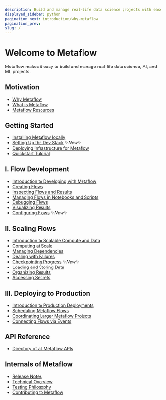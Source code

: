 ```yaml
---
description: Build and manage real-life data science projects with ease.
displayed_sidebar: python
pagination_next: introduction/why-metaflow
pagination_prev:
slug: /
---
```


# Welcome to Metaflow

Metaflow makes it easy to build and manage real-life data science, AI, and ML projects.

<div className="tocList">

## Motivation

- [Why Metaflow](introduction/why-metaflow)
- [What is Metaflow](introduction/what-is-metaflow)
- [Metaflow Resources](introduction/metaflow-resources)

## Getting Started

- [Installing Metaflow locally](getting-started/install)
- [Setting Up the Dev Stack](getting-started/devstack) ✨*New*✨
- [Deploying Infrastructure for Metaflow](getting-started/infrastructure)
- [Quickstart Tutorial](getting-started/tutorials/)

## I. Flow Development

- [Introduction to Developing with Metaflow](metaflow/introduction)
- [Creating Flows](metaflow/basics)
- [Inspecting Flows and Results](metaflow/client)
- [Managing Flows in Notebooks and Scripts](metaflow/managing-flows/introduction) 
- [Debugging Flows](metaflow/debugging)
- [Visualizing Results](metaflow/visualizing-results/) 
- [Configuring Flows](metaflow/configuring-flows/introduction) ✨*New*✨

## II. Scaling Flows

- [Introduction to Scalable Compute and Data](scaling/introduction)
- [Computing at Scale](scaling/remote-tasks/introduction) 
- [Managing Dependencies](scaling/dependencies) 
- [Dealing with Failures](scaling/failures)
- [Checkpointing Progress](scaling/checkpoint/introduction) ✨*New*✨
- [Loading and Storing Data](scaling/data)
- [Organizing Results](scaling/tagging)
- [Accessing Secrets](scaling/secrets)

## III. Deploying to Production

- [Introduction to Production Deployments](production/introduction)
- [Scheduling Metaflow Flows](production/scheduling-metaflow-flows/introduction)
- [Coordinating Larger Metaflow
  Projects](production/coordinating-larger-metaflow-projects)
- [Connecting Flows via Events](production/event-triggering/)

## API Reference

- [Directory of all Metaflow APIs](api/)

## Internals of Metaflow

- [Release Notes](internals/release-notes)
- [Technical Overview](internals/technical-overview)
- [Testing Philosophy](internals/testing-philosophy)
- [Contributing to Metaflow](internals/contributing)


<!--

## Old

- [Release Notes](introduction/release-notes)
- [Roadmap](introduction/roadmap)
- [Get in Touch](introduction/getting-in-touch)
- [Metaflow on AWS](metaflow-on-aws)
- [Metaflow Sandbox](https://metaflow.org/sandbox)
- [Deploying to AWS](metaflow-on-aws/deploy-to-aws)

-->

</div>
